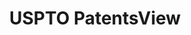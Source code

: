 ---
bigquery: https://console.cloud.google.com/bigquery?p=patents-public-data&d=patentsview&page=dataset
citation: Attribution should be given to PatentsView for use, distribution, or derivative
  works.
code: https://github.com/CSSIP-AIR/PatentsView-Code-Snippets/
contributors: USPTO
cost: None
description: 'PatentsView includes US patent data including raw data (summaries, applications,
  pregrant applications), disambugations of inventors and assignees, and inventor
  gender estimates.  Also foreign priority data, # of figures and sheets, and government
  interest statements.'
documentation: https://patentsview.org/query/builder-faqs
last_edit: 04/08/2022, 13:59:50
location: https://patentsview.org/
maintained_by: USPTO
record_creation_timestamp: 12/2/2020 17:20:46
schema_fields:
- organization_id
- disamb_inventor_id_20200331
- f102_date
- disamb_assignee_id_20191231
- relkind
- exemplary
- disamb_inventor_id_20190312
- section
- deceased
- abstract
- disamb_inventor_id_20171226
- gi_statement
- subgroup_id
- disamb_inventor_id_20180528
- level_one
- disamb_assignee_id_20200929
- lawyer_id
- num_figures
- rawinventor_id
- citation_id
- contract_award_number
- applicant_type
- classification_data_source
- disamb_inventor_id_20200929
- disamb_inventor_id_20170808
- action_date
- latin_name
- disamb_assignee_id_20181127
- _371_date
- latitude
- male_flag
- rawassignee_id
- section_id
- ipc_version_indicator
- rel_id
- subgroup
- term_disclaimer
- classification_status
- dependent
- status
- sequence
- disamb_assignee_id_20200331
- disamb_assignee_id_20190312
- ipc_class
- subclass
- name_last
- lname
- organization
- kind
- _102_date
- doc_type
- disclaimer_date
- classification_level
- filename
- disamb_assignee_id_20200630
- id
- length
- subclass_id
- group_id
- subcategory_id
- fname
- longitude
- main_group
- sector_title
- reldocno
- location_id
- f371_date
- inventor_id
- disamb_assignee_id_20191008
- field_title
- group
- uuid
- series_code
- classification_value
- disamb_inventor_id_20171003
- designation
- field_id
- publication_number
- rawlocation_id
- number
- category
- country
- date
- disamb_inventor_id_20201229
- term_extension
- mainclass_id
- level_two
- subsection_id
- rule_47
- type
- lapse_of_patent
- term_grant
- attribution_status
- text
- state
- state_fips
- disamb_inventor_id_20200630
- disamb_inventor_id_20191231
- name
- category_id
- city
- patent_id
- county_fips
- title
- num
- num_sheets
- disamb_inventor_id_20181127
- role
- name_first
- disamb_inventor_id_20170307
- symbol_position
- withdrawn
- country_transformed
- num_claims
- disamb_assignee_id_20190820
- level_three
- latlong
- county
- application_id
- disamb_inventor_id_20190820
- variety
- assignee_id
- doctype
- male
- disamb_inventor_id_20191008
shortname: patentsview
tags:
- disambiguation
- United States
- gender
terms_of_use: Creative Commons Attribution 4.0 International License.
timeframe: 1963-1999
title: USPTO PatentsView
uuid: cf1780b1-e265-4e49-8d1d-83b9cfe0fd9a
---